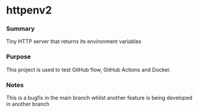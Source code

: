 # httpenv2
### Summary
Tiny HTTP server that returns its environment variables

### Purpose
This project is used to test GitHub flow, GitHub Actions and Docker.

### Notes
This is a bugfix in the main branch whilst another feature is being developed in another branch
